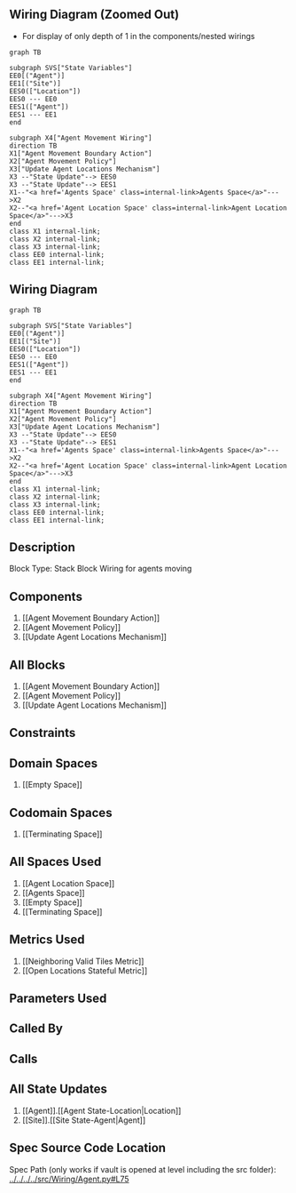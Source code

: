 ## Wiring Diagram (Zoomed Out)

- For display of only depth of 1 in the components/nested wirings
```mermaid
graph TB

subgraph SVS["State Variables"]
EE0[("Agent")]
EE1[("Site")]
EES0(["Location"])
EES0 --- EE0
EES1(["Agent"])
EES1 --- EE1
end

subgraph X4["Agent Movement Wiring"]
direction TB
X1["Agent Movement Boundary Action"]
X2["Agent Movement Policy"]
X3["Update Agent Locations Mechanism"]
X3 --"State Update"--> EES0
X3 --"State Update"--> EES1
X1--"<a href='Agents Space' class=internal-link>Agents Space</a>"--->X2
X2--"<a href='Agent Location Space' class=internal-link>Agent Location Space</a>"--->X3
end
class X1 internal-link;
class X2 internal-link;
class X3 internal-link;
class EE0 internal-link;
class EE1 internal-link;

```

## Wiring Diagram

```mermaid
graph TB

subgraph SVS["State Variables"]
EE0[("Agent")]
EE1[("Site")]
EES0(["Location"])
EES0 --- EE0
EES1(["Agent"])
EES1 --- EE1
end

subgraph X4["Agent Movement Wiring"]
direction TB
X1["Agent Movement Boundary Action"]
X2["Agent Movement Policy"]
X3["Update Agent Locations Mechanism"]
X3 --"State Update"--> EES0
X3 --"State Update"--> EES1
X1--"<a href='Agents Space' class=internal-link>Agents Space</a>"--->X2
X2--"<a href='Agent Location Space' class=internal-link>Agent Location Space</a>"--->X3
end
class X1 internal-link;
class X2 internal-link;
class X3 internal-link;
class EE0 internal-link;
class EE1 internal-link;

```

## Description

Block Type: Stack Block
Wiring for agents moving
## Components
1. [[Agent Movement Boundary Action]]
2. [[Agent Movement Policy]]
3. [[Update Agent Locations Mechanism]]

## All Blocks
1. [[Agent Movement Boundary Action]]
2. [[Agent Movement Policy]]
3. [[Update Agent Locations Mechanism]]

## Constraints

## Domain Spaces
1. [[Empty Space]]

## Codomain Spaces
1. [[Terminating Space]]

## All Spaces Used
1. [[Agent Location Space]]
2. [[Agents Space]]
3. [[Empty Space]]
4. [[Terminating Space]]

## Metrics Used
1. [[Neighboring Valid Tiles Metric]]
2. [[Open Locations Stateful Metric]]

## Parameters Used

## Called By

## Calls

## All State Updates
1. [[Agent]].[[Agent State-Location|Location]]
2. [[Site]].[[Site State-Agent|Agent]]

## Spec Source Code Location

Spec Path (only works if vault is opened at level including the src folder): [../../../../src/Wiring/Agent.py#L75](../../../../src/Wiring/Agent.py#L75)

